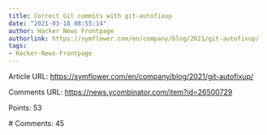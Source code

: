 ```yaml
---
title: Correct Git commits with git-autofixup
date: "2021-03-18 08:55:14"
author: Hacker News Frontpage
authorlink: https://symflower.com/en/company/blog/2021/git-autofixup/
tags:
- Hacker-News-Frontpage
---
```


<p>Article URL: <a href="https://symflower.com/en/company/blog/2021/git-autofixup/">https://symflower.com/en/company/blog/2021/git-autofixup/</a></p>
<p>Comments URL: <a href="https://news.ycombinator.com/item?id=26500729">https://news.ycombinator.com/item?id=26500729</a></p>
<p>Points: 53</p>
<p># Comments: 45</p>
